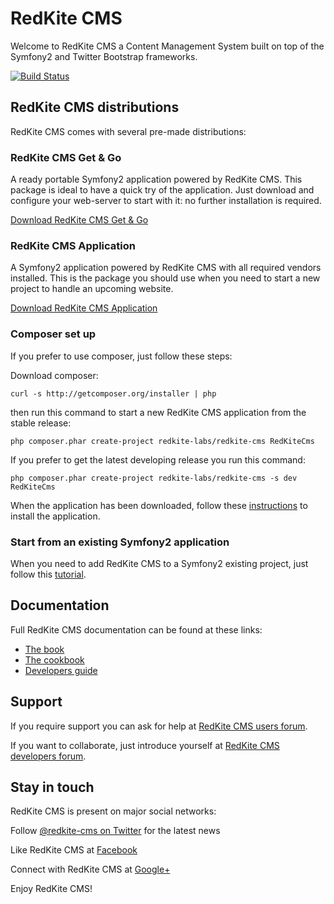 RedKite CMS
===========
Welcome to RedKite CMS a Content Management System built on top of the Symfony2 and Twitter Bootstrap frameworks.

[![Build Status](https://secure.travis-ci.org/redkite-labs/RedKiteCms.png)](http://travis-ci.org/redkite-labs/RedKiteCms)


## RedKite CMS distributions
RedKite CMS comes with several pre-made distributions:

### RedKite CMS Get & Go
A ready portable Symfony2 application powered by RedKite CMS. This package is ideal to have a quick try of the
application. Just download and configure your web-server to start with it: no further installation is required.

[Download RedKite CMS Get & Go](http://redkite-labs.com/download-get-and-go-redkite-cms-sandbox)

### RedKite CMS Application
A Symfony2 application powered by RedKite CMS with all required vendors installed. This is the package you should use
when you need to start a new project to handle an upcoming website.

[Download RedKite CMS Application](http://redkite-labs.com/download-redkite-cms-sandbox)

### Composer set up
If you prefer to use composer, just follow these steps:

Download composer:

    curl -s http://getcomposer.org/installer | php

then run this command to start a new RedKite CMS application from the stable release:

    php composer.phar create-project redkite-labs/redkite-cms RedKiteCms

If you prefer to get the latest developing release you run this command:

    php composer.phar create-project redkite-labs/redkite-cms -s dev RedKiteCms

When the application has been downloaded, follow these [instructions](http://redkite-labs.com/download-redkite-cms-sandbox#set-up-redkite-cms-application)
to install the application.

### Start from an existing Symfony2 application
When you need to add RedKite CMS to a Symfony2 existing project, just follow this
[tutorial](http://redkite-labs.com/how-to-install-redkite-cms#add-redkite-cms-to-a-symfony2-existing-project).

## Documentation
Full RedKite CMS documentation can be found at these links:

- [The book](http://redkite-labs.com/getting-started-with-redkite-cms)
- [The cookbook](http://redkite-labs.com/redkite-cms-practical-manual-part-1)
- [Developers guide](http://redkite-labs.com/getting-started-contributing-to-redkite-cms)

## Support
If you require support you can ask for help at [RedKite CMS users forum](https://groups.google.com/forum/#!forum/redkitecms-users).

If you want to collaborate, just introduce yourself at [RedKite CMS developers forum](https://groups.google.com/forum/#!forum/redkitecms-dev).


## Stay in touch
RedKite CMS is present on major social networks:

Follow [@redkite-cms on Twitter](https://twitter.com/redkitecms) for the latest news

Like RedKite CMS at [Facebook](https://www.facebook.com/redkitecms)

Connect with RedKite CMS at [Google+](https://plus.google.com/103994964006724386514)


Enjoy RedKite CMS!
